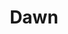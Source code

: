 ---
layout: product
product_id: 1491335282750
id: 1491335282750
title: Dawn
body_html: >-
  <p>Taken in Alberta during the Summer of 2018.</p>

  <p>The smoky atmosphere partially due to fog and partially due to the rampant forest fire season, caused these beautiful morning sun rays to stop us in our tracks.</p>

  <p> </p>
vendor: Connell McCarthy
product_type: Posters, Prints, & Visual Artwork
created_at: 2018-10-13T20:42:44-04:00
handle: dawn
updated_at: 2024-09-11T14:22:00-04:00
published_at: 2018-08-22T19:38:24-04:00
template_suffix: ""
published_scope: global
tags: Batch 02, fog, foggy, forest, Print, sunrise, Trees
status: active
admin_graphql_api_id: gid://shopify/Product/1491335282750
variants:
  - product_id: 1491335282750
    id: 39576977702974
    title: 8x10" / Full Colour
    price: "35.00"
    position: 1
    inventory_policy: continue
    compare_at_price: null
    option1: 8x10"
    option2: Full Colour
    option3: null
    created_at: 2021-09-01T10:19:55-04:00
    updated_at: 2023-10-27T20:29:37-04:00
    taxable: true
    barcode: ""
    fulfillment_service: manual
    grams: 208
    inventory_management: shopify
    requires_shipping: true
    sku: CM-PP-B2-02-XXS-FC
    weight: 0.208
    weight_unit: kg
    inventory_item_id: 41671418347582
    inventory_quantity: 100
    old_inventory_quantity: 100
    admin_graphql_api_id: gid://shopify/ProductVariant/39576977702974
    image_id: 6203571994686
  - product_id: 1491335282750
    id: 39576977735742
    title: 8x10" / Black & White
    price: "35.00"
    position: 2
    inventory_policy: continue
    compare_at_price: null
    option1: 8x10"
    option2: Black & White
    option3: null
    created_at: 2021-09-01T10:19:55-04:00
    updated_at: 2023-10-27T20:29:37-04:00
    taxable: true
    barcode: ""
    fulfillment_service: manual
    grams: 208
    inventory_management: shopify
    requires_shipping: true
    sku: CM-PP-B2-02-XXS-BW
    weight: 0.208
    weight_unit: kg
    inventory_item_id: 41671418380350
    inventory_quantity: 100
    old_inventory_quantity: 100
    admin_graphql_api_id: gid://shopify/ProductVariant/39576977735742
    image_id: 6203571863614
  - product_id: 1491335282750
    id: 39576977768510
    title: 8.5x11" / Full Colour
    price: "35.00"
    position: 3
    inventory_policy: continue
    compare_at_price: null
    option1: 8.5x11"
    option2: Full Colour
    option3: null
    created_at: 2021-09-01T10:19:55-04:00
    updated_at: 2023-10-27T20:29:37-04:00
    taxable: true
    barcode: ""
    fulfillment_service: manual
    grams: 208
    inventory_management: shopify
    requires_shipping: true
    sku: CM-PP-B2-02-XS-FC
    weight: 0.208
    weight_unit: kg
    inventory_item_id: 41671418413118
    inventory_quantity: 100
    old_inventory_quantity: 100
    admin_graphql_api_id: gid://shopify/ProductVariant/39576977768510
    image_id: 6203571994686
  - product_id: 1491335282750
    id: 39576977801278
    title: 8.5x11" / Black & White
    price: "35.00"
    position: 4
    inventory_policy: continue
    compare_at_price: null
    option1: 8.5x11"
    option2: Black & White
    option3: null
    created_at: 2021-09-01T10:19:55-04:00
    updated_at: 2023-10-27T20:29:37-04:00
    taxable: true
    barcode: ""
    fulfillment_service: manual
    grams: 208
    inventory_management: shopify
    requires_shipping: true
    sku: CM-PP-B2-02-XS-BW
    weight: 0.208
    weight_unit: kg
    inventory_item_id: 41671418445886
    inventory_quantity: 100
    old_inventory_quantity: 100
    admin_graphql_api_id: gid://shopify/ProductVariant/39576977801278
    image_id: 6203571863614
  - product_id: 1491335282750
    id: 39576977834046
    title: 13x19" / Full Colour
    price: "40.00"
    position: 5
    inventory_policy: continue
    compare_at_price: null
    option1: 13x19"
    option2: Full Colour
    option3: null
    created_at: 2021-09-01T10:19:55-04:00
    updated_at: 2023-10-27T20:29:37-04:00
    taxable: true
    barcode: ""
    fulfillment_service: manual
    grams: 208
    inventory_management: shopify
    requires_shipping: true
    sku: CM-PP-B2-02-S-FC
    weight: 0.208
    weight_unit: kg
    inventory_item_id: 41671418478654
    inventory_quantity: 100
    old_inventory_quantity: 100
    admin_graphql_api_id: gid://shopify/ProductVariant/39576977834046
    image_id: 6203571994686
  - product_id: 1491335282750
    id: 39576977866814
    title: 13x19" / Black & White
    price: "40.00"
    position: 6
    inventory_policy: continue
    compare_at_price: null
    option1: 13x19"
    option2: Black & White
    option3: null
    created_at: 2021-09-01T10:19:55-04:00
    updated_at: 2023-10-27T20:29:37-04:00
    taxable: true
    barcode: ""
    fulfillment_service: manual
    grams: 208
    inventory_management: shopify
    requires_shipping: true
    sku: CM-PP-B2-02-S-BW
    weight: 0.208
    weight_unit: kg
    inventory_item_id: 41671418511422
    inventory_quantity: 100
    old_inventory_quantity: 100
    admin_graphql_api_id: gid://shopify/ProductVariant/39576977866814
    image_id: 6203571863614
  - product_id: 1491335282750
    id: 39576977899582
    title: 16x20" / Full Colour
    price: "50.00"
    position: 7
    inventory_policy: continue
    compare_at_price: null
    option1: 16x20"
    option2: Full Colour
    option3: null
    created_at: 2021-09-01T10:19:55-04:00
    updated_at: 2023-10-27T20:29:37-04:00
    taxable: true
    barcode: ""
    fulfillment_service: manual
    grams: 208
    inventory_management: shopify
    requires_shipping: true
    sku: CM-PP-B2-02-M-FC
    weight: 0.208
    weight_unit: kg
    inventory_item_id: 41671418544190
    inventory_quantity: 100
    old_inventory_quantity: 100
    admin_graphql_api_id: gid://shopify/ProductVariant/39576977899582
    image_id: 6203571994686
  - product_id: 1491335282750
    id: 39576977932350
    title: 16x20" / Black & White
    price: "50.00"
    position: 8
    inventory_policy: continue
    compare_at_price: null
    option1: 16x20"
    option2: Black & White
    option3: null
    created_at: 2021-09-01T10:19:55-04:00
    updated_at: 2023-10-27T20:29:37-04:00
    taxable: true
    barcode: ""
    fulfillment_service: manual
    grams: 208
    inventory_management: shopify
    requires_shipping: true
    sku: CM-PP-B2-02-M-BW
    weight: 0.208
    weight_unit: kg
    inventory_item_id: 41671418576958
    inventory_quantity: 100
    old_inventory_quantity: 100
    admin_graphql_api_id: gid://shopify/ProductVariant/39576977932350
    image_id: 6203571863614
  - product_id: 1491335282750
    id: 39576977965118
    title: 20x24" / Full Colour
    price: "60.00"
    position: 9
    inventory_policy: continue
    compare_at_price: null
    option1: 20x24"
    option2: Full Colour
    option3: null
    created_at: 2021-09-01T10:19:55-04:00
    updated_at: 2023-10-27T20:29:37-04:00
    taxable: true
    barcode: ""
    fulfillment_service: manual
    grams: 208
    inventory_management: shopify
    requires_shipping: true
    sku: CM-PP-B2-02-L-FC
    weight: 0.208
    weight_unit: kg
    inventory_item_id: 41671418609726
    inventory_quantity: 100
    old_inventory_quantity: 100
    admin_graphql_api_id: gid://shopify/ProductVariant/39576977965118
    image_id: 6203571994686
  - product_id: 1491335282750
    id: 39576977997886
    title: 20x24" / Black & White
    price: "60.00"
    position: 10
    inventory_policy: continue
    compare_at_price: null
    option1: 20x24"
    option2: Black & White
    option3: null
    created_at: 2021-09-01T10:19:55-04:00
    updated_at: 2023-10-27T20:29:37-04:00
    taxable: true
    barcode: ""
    fulfillment_service: manual
    grams: 208
    inventory_management: shopify
    requires_shipping: true
    sku: CM-PP-B2-02-L-BW
    weight: 0.208
    weight_unit: kg
    inventory_item_id: 41671418642494
    inventory_quantity: 100
    old_inventory_quantity: 100
    admin_graphql_api_id: gid://shopify/ProductVariant/39576977997886
    image_id: 6203571863614
  - product_id: 1491335282750
    id: 39576978030654
    title: 20x30" / Full Colour
    price: "70.00"
    position: 11
    inventory_policy: continue
    compare_at_price: null
    option1: 20x30"
    option2: Full Colour
    option3: null
    created_at: 2021-09-01T10:19:55-04:00
    updated_at: 2023-10-27T20:29:37-04:00
    taxable: true
    barcode: ""
    fulfillment_service: manual
    grams: 208
    inventory_management: shopify
    requires_shipping: true
    sku: CM-PP-B2-02-XL-FC
    weight: 0.208
    weight_unit: kg
    inventory_item_id: 41671418675262
    inventory_quantity: 100
    old_inventory_quantity: 100
    admin_graphql_api_id: gid://shopify/ProductVariant/39576978030654
    image_id: 6203571994686
  - product_id: 1491335282750
    id: 39576978063422
    title: 20x30" / Black & White
    price: "70.00"
    position: 12
    inventory_policy: continue
    compare_at_price: null
    option1: 20x30"
    option2: Black & White
    option3: null
    created_at: 2021-09-01T10:19:55-04:00
    updated_at: 2023-10-27T20:29:37-04:00
    taxable: true
    barcode: ""
    fulfillment_service: manual
    grams: 208
    inventory_management: shopify
    requires_shipping: true
    sku: CM-PP-B2-02-XL-BW
    weight: 0.208
    weight_unit: kg
    inventory_item_id: 41671418708030
    inventory_quantity: 100
    old_inventory_quantity: 100
    admin_graphql_api_id: gid://shopify/ProductVariant/39576978063422
    image_id: 6203571863614
  - product_id: 1491335282750
    id: 39576978096190
    title: 24x36" / Full Colour
    price: "90.00"
    position: 13
    inventory_policy: continue
    compare_at_price: null
    option1: 24x36"
    option2: Full Colour
    option3: null
    created_at: 2021-09-01T10:19:55-04:00
    updated_at: 2023-10-27T20:29:37-04:00
    taxable: true
    barcode: ""
    fulfillment_service: manual
    grams: 208
    inventory_management: shopify
    requires_shipping: true
    sku: CM-PP-B2-02-XXL-FC
    weight: 0.208
    weight_unit: kg
    inventory_item_id: 41671418740798
    inventory_quantity: 100
    old_inventory_quantity: 100
    admin_graphql_api_id: gid://shopify/ProductVariant/39576978096190
    image_id: 6203571994686
  - product_id: 1491335282750
    id: 39576978128958
    title: 24x36" / Black & White
    price: "90.00"
    position: 14
    inventory_policy: continue
    compare_at_price: null
    option1: 24x36"
    option2: Black & White
    option3: null
    created_at: 2021-09-01T10:19:55-04:00
    updated_at: 2023-10-27T20:29:37-04:00
    taxable: true
    barcode: ""
    fulfillment_service: manual
    grams: 208
    inventory_management: shopify
    requires_shipping: true
    sku: CM-PP-B2-02-XXL-BW
    weight: 0.208
    weight_unit: kg
    inventory_item_id: 41671418773566
    inventory_quantity: 100
    old_inventory_quantity: 100
    admin_graphql_api_id: gid://shopify/ProductVariant/39576978128958
    image_id: 6203571863614
  - product_id: 1491335282750
    id: 39576978161726
    title: 30x40" / Full Colour
    price: "100.00"
    position: 15
    inventory_policy: continue
    compare_at_price: null
    option1: 30x40"
    option2: Full Colour
    option3: null
    created_at: 2021-09-01T10:19:55-04:00
    updated_at: 2023-10-27T20:29:37-04:00
    taxable: true
    barcode: ""
    fulfillment_service: manual
    grams: 208
    inventory_management: shopify
    requires_shipping: true
    sku: CM-PP-B2-02-XXXL-FC
    weight: 0.208
    weight_unit: kg
    inventory_item_id: 41671418806334
    inventory_quantity: 100
    old_inventory_quantity: 100
    admin_graphql_api_id: gid://shopify/ProductVariant/39576978161726
    image_id: 6203571994686
  - product_id: 1491335282750
    id: 39576978194494
    title: 30x40" / Black & White
    price: "100.00"
    position: 16
    inventory_policy: continue
    compare_at_price: null
    option1: 30x40"
    option2: Black & White
    option3: null
    created_at: 2021-09-01T10:19:55-04:00
    updated_at: 2023-10-27T20:29:37-04:00
    taxable: true
    barcode: ""
    fulfillment_service: manual
    grams: 208
    inventory_management: shopify
    requires_shipping: true
    sku: CM-PP-B2-02-XXXL-BW
    weight: 0.208
    weight_unit: kg
    inventory_item_id: 41671418839102
    inventory_quantity: 100
    old_inventory_quantity: 100
    admin_graphql_api_id: gid://shopify/ProductVariant/39576978194494
    image_id: 6203571863614
options:
  - product_id: 1491335282750
    id: 2045786652734
    name: Size
    position: 1
    values:
      - 8x10"
      - 8.5x11"
      - 13x19"
      - 16x20"
      - 20x24"
      - 20x30"
      - 24x36"
      - 30x40"
  - product_id: 1491335282750
    id: 8589703774270
    name: Color
    position: 2
    values:
      - Full Colour
      - Black & White
images:
  - id: 6203571994686
    alt: null
    position: 1
    product_id: 1491335282750
    created_at: 2019-03-05T10:57:24-05:00
    updated_at: 2021-05-04T17:36:31-04:00
    admin_graphql_api_id: gid://shopify/ProductImage/6203571994686
    width: 1000
    height: 1500
    src: https://cdn.shopify.com/s/files/1/1624/2355/products/Print-Shot---Dark-Background-_Dawn-2019.jpg?v=1620164191
    variant_ids:
      - 39576977702974
      - 39576977768510
      - 39576977834046
      - 39576977899582
      - 39576977965118
      - 39576978030654
      - 39576978096190
      - 39576978161726
  - id: 6203571863614
    alt: null
    position: 2
    product_id: 1491335282750
    created_at: 2019-03-05T10:57:23-05:00
    updated_at: 2021-05-04T17:36:31-04:00
    admin_graphql_api_id: gid://shopify/ProductImage/6203571863614
    width: 1000
    height: 1500
    src: https://cdn.shopify.com/s/files/1/1624/2355/products/Print-Shot---Dark-Background-_Dawn-2019_-B_W.jpg?v=1620164191
    variant_ids:
      - 39576977735742
      - 39576977801278
      - 39576977866814
      - 39576977932350
      - 39576977997886
      - 39576978063422
      - 39576978128958
      - 39576978194494
  - id: 28229588877374
    alt: null
    position: 3
    product_id: 1491335282750
    created_at: 2021-05-04T17:36:39-04:00
    updated_at: 2021-05-04T17:36:39-04:00
    admin_graphql_api_id: gid://shopify/ProductImage/28229588877374
    width: 2000
    height: 1800
    src: https://cdn.shopify.com/s/files/1/1624/2355/products/PAR_02_0001_ab105881-4839-478a-9e4d-72eab55a0259.png?v=1620164199
    variant_ids: []
  - id: 29846601662526
    alt: null
    position: 4
    product_id: 1491335282750
    created_at: 2022-11-23T19:56:24-05:00
    updated_at: 2022-11-23T19:56:25-05:00
    admin_graphql_api_id: gid://shopify/ProductImage/29846601662526
    width: 1971
    height: 1306
    src: https://cdn.shopify.com/s/files/1/1624/2355/products/Dawn.jpg?v=1669251385
    variant_ids: []
image:
  id: 6203571994686
  alt: null
  position: 1
  product_id: 1491335282750
  created_at: 2019-03-05T10:57:24-05:00
  updated_at: 2021-05-04T17:36:31-04:00
  admin_graphql_api_id: gid://shopify/ProductImage/6203571994686
  width: 1000
  height: 1500
  src: https://cdn.shopify.com/s/files/1/1624/2355/products/Print-Shot---Dark-Background-_Dawn-2019.jpg?v=1620164191
  variant_ids:
    - 39576977702974
    - 39576977768510
    - 39576977834046
    - 39576977899582
    - 39576977965118
    - 39576978030654
    - 39576978096190
    - 39576978161726

---